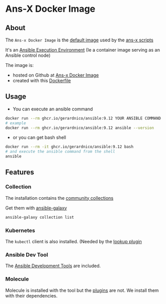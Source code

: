 # Ans-X Docker Image

## About
The `Ans-x Docker Image` is the [default image](ans-x-docker.md#ans-x-image) used by the [ans-x scripts](../README.md#ans-x-scripts)

It's an [Ansible Execution Environment](../contrib/contrib-ee)
(Ie a container image serving as an Ansible control node)

The image is:
* hosted on Github at [Ans-x Docker Image](https://github.com/gerardnico/ansible/pkgs/container/ansible)
* created with this [Dockerfile](../contrib/contrib-dockerfile)

## Usage


* You can execute an ansible command
```bash
docker run --rm ghcr.io/gerardnico/ansible:9.12 YOUR ANSIBLE COMMAND
# example
docker run --rm ghcr.io/gerardnico/ansible:9.12 ansible --version
```
* or you can get bash shell
```bash
docker run --rm -it ghcr.io/gerardnico/ansible:9.12 bash
# and execute the ansible command from the shell
ansible
```

## Features

### Collection

The installation contains the [community collections](https://docs.ansible.com/ansible/latest/collections/index.html)

Get them with [ansible-galaxy](bin-generated/ansible-galaxy.md)

```bash
ansible-galaxy collection list
```


### Kubernetes

The `kubectl` client is also installed.
(Needed by the [lookup plugin](../Dockerfiles/2.9/README-9#clients)

### Ansible Dev Tool

The [Ansible Development Tools](https://ansible.readthedocs.io/projects/dev-tools/) are included.

### Molecule

Molecule is installed with the [](#ansible-dev-tool) tool but the [plugins](https://pypi.org/project/molecule-plugins/) are not.
We install them with their dependencies.



